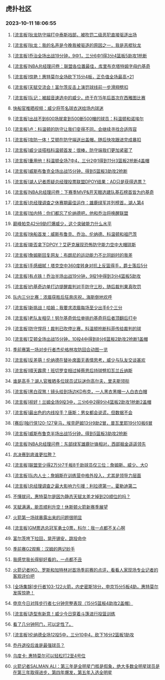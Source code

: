 ## 虎扑社区 
### 2023-10-11 18:06:55

1. [[流言板]狄龙防守端打中泰斯裆部，被吹罚二级恶犯直接驱逐出场](https://bbs.hupu.com/62425136.html)

2. [[流言板]狄龙：我的名声是今晚我被驱逐的原因之一，我是恶棍狄龙](https://bbs.hupu.com/62428183.html)

3. [[流言板]乔治全场出战19分钟，9中1，三分6中1得3分4篮板5助攻1抢断](https://bbs.hupu.com/62429159.html)

4. [[流言板]NBA总经理问卷：联盟各位置最佳，库里布克塔特姆字母约基奇](https://bbs.hupu.com/62427178.html)

5. [[流言板]惊艳！惠特莫尔全场砍下15分4板，正负值全场最高+21](https://bbs.hupu.com/62427403.html)

6. [[流言板]天赋交流会！富尔茨反击上演罚球线前一步滑翔劈扣](https://bbs.hupu.com/62425759.html)

7. [[流言板]队记：被超音速选中的威少，终于在15年后首次在西雅图比赛](https://bbs.hupu.com/62428289.html)

8. [快船官推晒视频：威少将签名球衣送给场内球迷](https://bbs.hupu.com/62429411.html)

9. [[流言板]出战不到600场就拿到500断500帽的球员：科温顿和诺埃尔](https://bbs.hupu.com/62428338.html)

10. [[流言板]卢：科温顿的防守让我们变得不同，会继续寻找合适阵容](https://bbs.hupu.com/62431402.html)

11. [[流言板]攻防一体！艾顿在防守端送出盖帽，随后快攻跟进完成暴扣](https://bbs.hupu.com/62428403.html)

12. [[流言板]威少谈搭档科温顿首发：很棒，防守端我们更加紧密了](https://bbs.hupu.com/62431512.html)

13. [[流言板]重用他！科温顿全场7中4，三分2中1得到11分3篮板2抢断4盖帽](https://bbs.hupu.com/62429224.html)

14. [[流言板]威斯布鲁克全场出战15分钟，得到5篮板3助攻2抢断](https://bbs.hupu.com/62429199.html)

15. [[流言板]湖人记者质疑总经理投票联盟DPOY结果：AD只是获得选票？](https://bbs.hupu.com/62428401.html)

16. [[流言板]NBA总经理问卷：下赛季MVP&开天眼选建队基石榜首皆为约基奇](https://bbs.hupu.com/62426804.html)

17. [[流言板]总经理调查之休赛期最佳运作：雄鹿绿军并列榜首，湖人第4](https://bbs.hupu.com/62432240.html)

18. [[流言板]加内特：你们都忘了伦纳德吧，他和乔治将唤醒联盟](https://bbs.hupu.com/62426050.html)

19. [巅峰帕克42分9助打爆威少，这个突破能力什么水平](https://bbs.hupu.com/62426575.html)

20. [[流言板]快船首发：威斯布鲁克、乔治、伦纳德、科温顿和祖巴茨](https://bbs.hupu.com/62425129.html)

21. [[流言板]能否拿下DPOY？艾萨克展现恐怖防守能力空中大帽琼斯](https://bbs.hupu.com/62425521.html)

22. [[流言板]詹姆斯回复网友：布朗尼的运动能力不比同龄时的我差](https://bbs.hupu.com/62424595.html)

23. [[流言板]手感细腻！塔克空中360度转身对抗上反篮得手，爵士落后5分](https://bbs.hupu.com/62428821.html)

24. [[流言板]有点铁！乔治半场出战19分钟，9投1中得到3分4篮板5助攻](https://bbs.hupu.com/62427991.html)

25. [[流言板]约基奇边单打边提醒裁判对手防守三秒，随后裁判果真吹罚](https://bbs.hupu.com/62427777.html)

26. [队内三分比赛：浓眉获胜后狂奔庆祝，海斯倒地欢呼](https://bbs.hupu.com/62424413.html)

27. [[流言板]新挑战！哈姆：我要求浓眉每场至少出手6个三分](https://bbs.hupu.com/62424342.html)

28. [[流言板]老队友相见！努尔基奇低位单挑约基奇将后者顶翻后打中](https://bbs.hupu.com/62426832.html)

29. [[流言板]防守悍将！裁判已吹停比赛，科温顿抢断科菲传给裁判的球](https://bbs.hupu.com/62428589.html)

30. [[流言板]艾顿全场出战15分钟，10投4中得到8分6篮板2助攻2抢断1盖帽](https://bbs.hupu.com/62429283.html)

31. [季前赛第一场对步行者杰伦格林攻防回合动图一览](https://bbs.hupu.com/62430879.html)

32. [[流言板]反差萌！伦纳德在替补席面无表情思考，威少与队友交谈甚欢](https://bbs.hupu.com/62428949.html)

33. [[流言板]晴天霹雳！班切罗变相过掉蔡恩后持球劈扣瓦兰丘纳斯](https://bbs.hupu.com/62425027.html)

34. [谁是高手？湖人官推晒多位球员试玩迷你高尔夫，里夫斯领衔](https://bbs.hupu.com/62431875.html)

35. [[流言板]黑白双煞！镜头给到场边KD布克，一人黑衣黑帽一人白衣白帽](https://bbs.hupu.com/62427151.html)

36. [[流言板]祝好！兰姆全场9投3中，三分6中2得9分4篮板2助攻1抢断2盖帽](https://bbs.hupu.com/62429343.html)

37. [[流言板]最出色的内线投手？唐斯：男女都会说谎，但数据不会](https://bbs.hupu.com/62428979.html)

38. [[赛后]独行侠120-127皇马，埃克萨姆13分9助2冒，普瓦里耶19分10板6冒](https://bbs.hupu.com/62424094.html)

39. [[流言板]威斯布鲁克半场出战15分钟，得到5篮板3助攻2抢断](https://bbs.hupu.com/62428031.html)

40. [[流言板]NBA总经理问卷：东部绿军雄鹿针锋相对，西部掘金遥遥领先](https://bbs.hupu.com/62426607.html)

41. [总决赛到底谁更拉胯？](https://bbs.hupu.com/62431460.html)

42. [[流言板]联盟至少得2万分7千板8千助球员仅三位：詹姆斯、威少、大O](https://bbs.hupu.com/62427752.html)

43. [[流言板]队内人士：詹姆斯在训练营中格外投入，尤其是领导力层面](https://bbs.hupu.com/62424469.html)

44. [[流言板]总经理调查之最大影响力引援：利拉德第一，霍勒迪第二](https://bbs.hupu.com/62432360.html)

45. [不懂就问，惠特莫尔是因为静态天赋太差才掉到20顺位的吗？](https://bbs.hupu.com/62428888.html)

46. [天赋满满，能否顺利升空！休斯顿火箭新赛季展望](https://bbs.hupu.com/62431829.html)

47. [火箭第一场球暴露出来的问题很明显](https://bbs.hupu.com/62431250.html)

48. [[流言板]GM票选总冠军勇士0票，科尔：我一点都不关心啊](https://bbs.hupu.com/62425251.html)

49. [富尔茨垮下拉回，晃开锡安，跳投命中](https://bbs.hupu.com/62426522.html)

50. [季前赛G2观察：汉姆的两记妙手](https://bbs.hupu.com/62430626.html)

51. [我感觉我长得挺好看的，一点都不丑](https://bbs.hupu.com/62431519.html)

52. [火箭记者IKO、罗斯和加特林对首场季前赛的点评，看看人家现场专业记者的客观评价吧](https://bbs.hupu.com/62428714.html)

53. [[全场集锦]步行者103-122火箭，内史密斯18分，申京15分5板4助，惠特莫尔发挥惊艳！](https://bbs.hupu.com/62429341.html)

54. [申京今日对阵步行者七分钟完整表现（15分5篮板4助攻2盖帽）](https://bbs.hupu.com/62429175.html)

55. [[流言板]造型有新意！威少今日穿着斗篷进行投篮训练](https://bbs.hupu.com/62424673.html)

56. [看了几分钟阿门，可以定性了。](https://bbs.hupu.com/62425309.html)

57. [[流言板]伦纳德全场12投5中，三分10中4，砍下16分2篮板1助攻](https://bbs.hupu.com/62429123.html)

58. [乔丹退役后谁是最强球员？](https://bbs.hupu.com/62431573.html)

59. [乌度卡:  惠特莫尔可以轻松打2至4号位](https://bbs.hupu.com/62430995.html)

60. [火箭记者SALMAN ALI：第三年是全明星门槛是假象，绝大多数全明星球员是在第三年取得进步，第四年爆发，第五年入选全明星](https://bbs.hupu.com/62424221.html)

